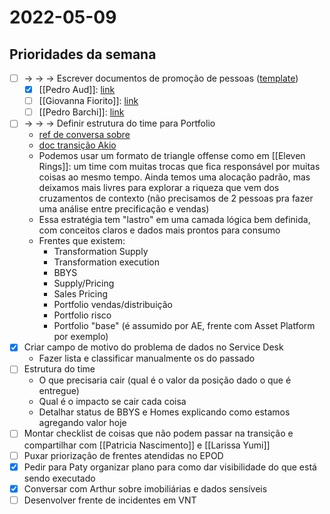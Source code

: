 # 2022-05-09
## Prioridades da semana
- [ ] -> -> -> Escrever documentos de promoção de pessoas ([template](https://docs.google.com/document/d/1fk4yc7Y3043yDFD_TPmJ9rrMIEJFvAcYoekOUVNDCzs/edit))
	- [x] [[Pedro Aud]]: [link](https://docs.google.com/document/d/1lsq0V__fYctJx0Qi_Idj_0WXtitaJCtb3jHRa2ktxhM/edit)
	- [ ] [[Giovanna Fiorito]]: [link](https://docs.google.com/document/d/1ZCMgVjGRIstegef3LW-PhXfdDd0leUxx4IDgHcLpirw/edit)
	- [ ] [[Pedro Barchi]]: [link](https://docs.google.com/document/u/0/d/1avwPfF8RfGHQ_6caP_Fdnll40AKlbzXbQh-vxsg05Og/edit?fromCopy=true)
- [ ] -> -> -> Definir estrutura do time para Portfolio
	- [ref de conversa sobre](https://loftimoveis.slack.com/archives/DQT8J4ECC/p1651086490398799)
	- [doc transição Akio](https://docs.google.com/document/d/1mpiXlQgCmx4BX1ubfbg1yyKZ8FhIA1zY92tyn2u9drU/edit)
	- Podemos usar um formato de triangle offense como em [[Eleven Rings]]: um time com muitas trocas que fica responsável por muitas coisas ao mesmo tempo. Ainda temos uma alocação padrão, mas deixamos mais livres para explorar a riqueza que vem dos cruzamentos de contexto (não precisamos de 2 pessoas pra fazer uma análise entre precificação e vendas)
	- Essa estratégia tem "lastro" em uma camada lógica bem definida, com conceitos claros e dados mais prontos para consumo
	- Frentes que existem:
		- Transformation Supply
		- Transformation execution
		- BBYS
		- Supply/Pricing
		- Sales Pricing
		- Portfolio vendas/distribuição
		- Portfolio risco
		- Portfolio "base" (é assumido por AE, frente com Asset Platform por exemplo)
- [x] Criar campo de motivo do problema de dados no Service Desk
	- Fazer lista e classificar manualmente os do passado
- [ ] Estrutura do time
	- O que precisaria cair (qual é o valor da posição dado o que é entregue)
	- Qual é o impacto se cair cada coisa
	- Detalhar status de BBYS e Homes explicando como estamos agregando valor hoje
- [ ] Montar checklist de coisas que não podem passar na transição e compartilhar com [[Patricia Nascimento]] e [[Larissa Yumi]]
- [ ] Puxar priorização de frentes atendidas no EPOD
- [x] Pedir para Paty organizar plano para como dar visibilidade do que está sendo executado
- [x] Conversar com Arthur sobre imobiliárias e dados sensíveis
- [ ] Desenvolver frente de incidentes em VNT